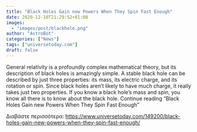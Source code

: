 ```yaml
---
title: "Black Holes Gain new Powers When They Spin Fast Enough"
date: 2020-12-10T21:29:52+01:00
images:
  - "images/post/blackhole.png"
author: "AstroBot"
categories: ["News"]
tags: ["universetoday.com"]
draft: false
---
```


General relativity is a profoundly complex mathematical theory, but its description of black holes is amazingly simple. A stable black hole can be described by just three properties: its mass, its electric charge, and its rotation or spin. Since black holes aren’t likely to have much charge, it really takes just two properties. If you know a black hole’s mass and spin, you know all there is to know about the black hole. Continue reading “Black Holes Gain new Powers When They Spin Fast Enough” 

Διαβάστε περισσότερα: https://www.universetoday.com/149200/black-holes-gain-new-powers-when-they-spin-fast-enough/
